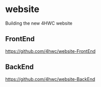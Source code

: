 # website
Building the new 4HWC website

## FrontEnd

https://github.com/4hwc/website-FrontEnd


## BackEnd

https://github.com/4hwc/website-BackEnd

